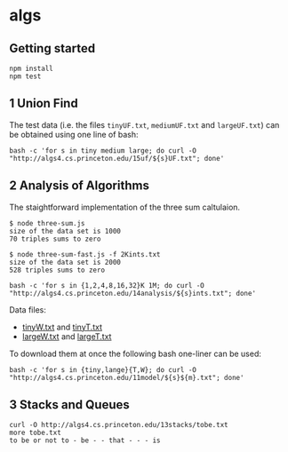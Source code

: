 # algs

## Getting started

```
npm install
npm test
```
## 1 Union Find

The test data (i.e. the files `tinyUF.txt`, `mediumUF.txt` and `largeUF.txt`) can be obtained using one line of bash:
```
bash -c 'for s in tiny medium large; do curl -O "http://algs4.cs.princeton.edu/15uf/${s}UF.txt"; done'
```


## 2 Analysis of Algorithms
The staightforward implementation of the three sum caltulaion.
```
$ node three-sum.js
size of the data set is 1000
70 triples sums to zero
```

```
$ node three-sum-fast.js -f 2Kints.txt
size of the data set is 2000
528 triples sums to zero
```

```
bash -c 'for s in {1,2,4,8,16,32}K 1M; do curl -O "http://algs4.cs.princeton.edu/14analysis/${s}ints.txt"; done'
```
Data files:   
* [tinyW.txt](http://algs4.cs.princeton.edu/11model/tinyW.txt) and [tinyT.txt](http://algs4.cs.princeton.edu/11model/tinyT.txt)
* [largeW.txt](http://algs4.cs.princeton.edu/11model/largeW.txt) and [largeT.txt](http://algs4.cs.princeton.edu/11model/largeT.txt)

To download them at once the following bash one-liner can be used: 
```
bash -c 'for s in {tiny,lange}{T,W}; do curl -O "http://algs4.cs.princeton.edu/11model/${s}${m}.txt"; done'
```

## 3 Stacks and Queues
```
curl -O http://algs4.cs.princeton.edu/13stacks/tobe.txt
more tobe.txt
to be or not to - be - - that - - - is
```
